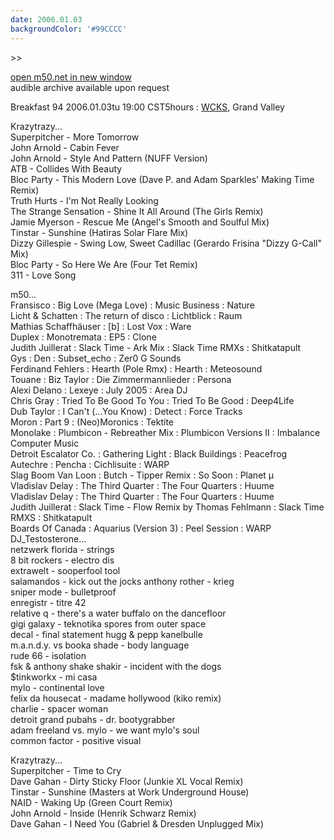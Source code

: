 ```yaml
---
date: 2006.01.03
backgroundColor: '#99CCCC'
---
```


\>>

[open m50.net in new window  
](http://m50.net/)audible archive available upon request

Breakfast 94 2006.01.03tu 19:00 CST5hours : [WCKS](http://www.wcks.org/), Grand Valley  

Krazytrazy...  
Superpitcher - More Tomorrow  
John Arnold - Cabin Fever  
John Arnold - Style And Pattern (NUFF Version)  
ATB - Collides With Beauty  
Bloc Party - This Modern Love (Dave P. and Adam Sparkles' Making Time Remix)  
Truth Hurts - I'm Not Really Looking  
The Strange Sensation - Shine It All Around (The Girls Remix)  
Jamie Myerson - Rescue Me (Angel's Smooth and Soulful Mix)  
Tinstar - Sunshine (Hatiras Solar Flare Mix)  
Dizzy Gillespie - Swing Low, Sweet Cadillac (Gerardo Frisina "Dizzy G-Call" Mix)  
Bloc Party - So Here We Are (Four Tet Remix)  
311 - Love Song  

m50...  
Fransisco : Big Love (Mega Love) : Music Business : Nature  
Licht & Schatten : The return of disco : Lichtblick : Raum  
Mathias Schaffhäuser : \[b\] : Lost Vox : Ware  
Duplex : Monotremata : EP5 : Clone  
Judith Juillerat : Slack Time - Ark Mix : Slack Time RMXs : Shitkatapult  
Gys : Den : Subset\_echo : Zer0 G Sounds  
Ferdinand Fehlers : Hearth (Pole Rmx) : Hearth : Meteosound  
Touane : Biz Taylor : Die Zimmermannlieder : Persona  
Alexi Delano : Lexeye : July 2005 : Area DJ  
Chris Gray : Tried To Be Good To You : Tried To Be Good : Deep4Life  
Dub Taylor : I Can't (...You Know) : Detect : Force Tracks  
Moron : Part 9 : (Neo)Moronics : Tektite  
Monolake : Plumbicon - Rebreather Mix : Plumbicon Versions II : Imbalance Computer Music  
Detroit Escalator Co. : Gathering Light : Black Buildings : Peacefrog  
Autechre : Pencha : Cichlisuite : WARP  
Slag Boom Van Loon : Butch - Tipper Remix : So Soon : Planet µ  
Vladislav Delay : The Third Quarter : The Four Quarters : Huume  
Vladislav Delay : The Third Quarter : The Four Quarters : Huume  
Judith Juillerat : Slack Time - Flow Remix by Thomas Fehlmann : Slack Time RMXS : Shitkatapult  
Boards Of Canada : Aquarius (Version 3) : Peel Session : WARP  
DJ\_Testosterone...  
netzwerk florida - strings  
8 bit rockers - electro dis  
extrawelt - sooperfool tool  
salamandos - kick out the jocks anthony rother - krieg  
sniper mode - bulletproof  
enregistr - titre 42  
relative q - there's a water buffalo on the dancefloor  
gigi galaxy - teknotika spores from outer space  
decal - final statement hugg & pepp kanelbulle  
m.a.n.d.y. vs booka shade - body language  
rude 66 - isolation  
fsk & anthony shake shakir - incident with the dogs  
$tinkworkx - mi casa  
mylo - continental love  
felix da housecat - madame hollywood (kiko remix)  
charlie - spacer woman  
detroit grand pubahs - dr. bootygrabber  
adam freeland vs. mylo - we want mylo's soul  
common factor - positive visual  

Krazytrazy...  
Superpitcher - Time to Cry  
Dave Gahan - Dirty Sticky Floor (Junkie XL Vocal Remix)  
Tinstar - Sunshine (Masters at Work Underground House)  
NAID - Waking Up (Green Court Remix)  
John Arnold - Inside (Henrik Schwarz Remix)  
Dave Gahan - I Need You (Gabriel & Dresden Unplugged Mix)